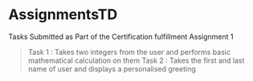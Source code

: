 # AssignmentsTD
Tasks Submitted as Part of the Certification fulfillment
Assignment 1
>Task 1 : Takes two integers from the user and performs basic mathematical calculation on them
>Task 2 : Takes the first and last name of user and displays a personalised greeting
